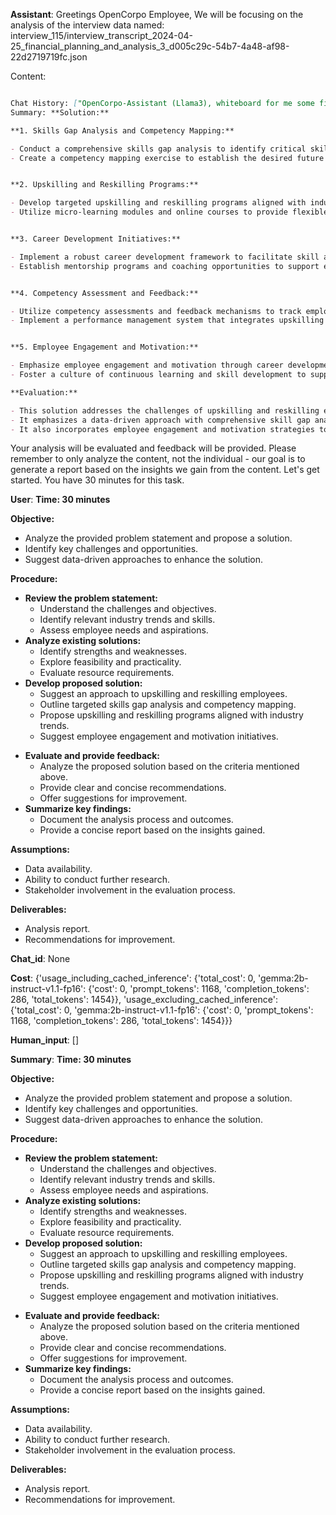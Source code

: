 **Assistant**: Greetings OpenCorpo Employee, We will be focusing on the analysis of the interview data named: interview_115/interview_transcript_2024-04-25_financial_planning_and_analysis_3_d005c29c-54b7-4a48-af98-22d2719719fc.json 


 Content: 

 ```md

 Chat History: ["OpenCorpo-Assistant (Llama3), whiteboard for me some financial planning and analysis. Propose a solution for corporate training and development. I will evaluate your answers and give my feedback, then propose a problem to you. You will answer and I will evaluate. Let's now begin. You have 30 minutes.", '**Solution for Corporate Training and Development:**\n\n**1. Needs Assessment and Training Gap Analysis:**\n\n- Conduct an in-depth assessment of current workforce skills and knowledge gaps.\n- Identify industry trends and future skills requirements.\n\n\n**2. Customized Training Programs:**\n\n- Develop tailored training programs that address specific skills and knowledge gaps.\n- Leverage micro-learning and bite-sized content to enhance accessibility.\n\n\n**3. Knowledge Management System:**\n\n- Create a centralized knowledge base for employees to access learning materials, tutorials, and resources.\n- Implement gamified elements to increase engagement.\n\n\n**4. Leadership Development Programs:**\n\n- Provide leadership training programs to enhance skills such as communication, delegation, and problem-solving.\n- Encourage mentorship and coaching programs to foster skill development.\n\n\n**5. Performance Management and Feedback:**\n\n- Integrate training and development into performance management processes.\n- Provide regular feedback and support to enhance skills and productivity.\n\n**Problem to Evaluate:**\n\n- Develop a comprehensive training program that addresses emerging technological trends in the finance industry.\n- Ensure the program is accessible to employees with diverse learning styles and backgrounds.\n- Establish mechanisms for ongoing monitoring and evaluation to track progress and adjust training initiatives accordingly.', "Great solution! Here's my feedback:\n\n**Strengths:**\n\n* You've identified key areas that are essential for a comprehensive corporate training and development program.\n* Your suggestions focus on addressing specific needs, skills gaps, and industry trends.\n* You've considered various learning styles and backgrounds by proposing bite-sized content, gamified elements, and leadership development programs.\n\n**Weaknesses/Limitations:**\n\n* While your solution touches on leadership development, it might be beneficial to include more specific initiatives for diversity, equity, and inclusion (DEI) training.\n* There's no mention of budget constraints or ROI considerations. It would be valuable to incorporate strategies for measuring program effectiveness and return on investment.\n\n**Suggestions:**\n\n1. **Diversity, Equity, and Inclusion (DEI) Training:** Consider adding initiatives that specifically address DEI, such as unconscious bias training, cultural awareness programs, and mentorship opportunities.\n2. **Budgeting and ROI Considerations:** Incorporate strategies for measuring program effectiveness, such as Kirkpatrick Model or ROI analysis. This will help stakeholders understand the value of investing in corporate training and development.\n\nNow, let's evaluate the problem to solve:\n\n**Problem Statement:**\n\nDevelop a comprehensive training program that addresses emerging technological trends in the finance industry. Ensure the program is accessible to employees with diverse learning styles and backgrounds. Establish mechanisms for ongoing monitoring and evaluation to track progress and adjust training initiatives accordingly.\n\nThis problem requires a solution that not only addresses specific technology trends but also caters to various employee needs, learning styles, and backgrounds. The evaluation mechanism will ensure that the training program remains effective and relevant over time.\n\nPlease provide your suggestions to address this problem!", '**Evaluation of Problem:**\n\nYour problem statement clearly outlines the challenge and the need for a comprehensive training solution. It emphasizes the importance of accessibility, relevance, and ongoing evaluation.\n\n**Strengths:**\n\n* Clearly identifies the problem and its impact.\n* Emphasizes key elements like accessibility, relevance, and evaluation.\n* Recognizes the need for a solutions-oriented approach.\n\n**Areas for Improvement:**\n\n* **Specificity:** The problem statement could be more specific regarding the emerging technological trends and the desired skill set.\n* **Quantitative Metrics:** Including measurable metrics to track program effectiveness would strengthen the problem statement.\n* **Target Audience:** Understanding the diverse needs and backgrounds of different employee groups would enhance the program design.\n\n**Suggestions:**\n\n**1. Comprehensive Needs Assessment:**\n\n- Conduct a comprehensive skills gap analysis to identify specific technological and soft skills gaps across departments.\n- Develop tiered training pathways based on employee roles and skill requirements.\n\n\n**2. Technology Integration:**\n\n- Integrate relevant industry tools and technologies into the training program.\n- Utilize adaptive learning algorithms to personalize content based on employee progress.\n\n\n**3. Metrics and Data Tracking:**\n\n- Establish key performance indicators (KPIs) to track skill development and program ROI.\n- Implement data analytics tools to track employee engagement, knowledge retention, and job performance.', "Excellent evaluation! Your suggestions are thoughtful and practical.\n\n**Feedback:*\nYou've successfully evaluated the problem statement, highlighting its strengths and areas for improvement. Your suggestions demonstrate a deep understanding of the challenge and offer actionable solutions.\n\n**Specificity:** You're correct that the problem statement could be more specific regarding emerging technological trends and desired skill sets. This would help focus the training program's scope and objectives.\n\n**Quantitative Metrics:** Including measurable metrics to track program effectiveness is crucial for evaluating its success. This will enable stakeholders to make data-driven decisions about the program's future development.\n\n**Target Audience:** Your suggestion to understand diverse employee needs and backgrounds is essential for designing an inclusive and effective training program.\n\nYour suggestions are well-structured, and I'd like to elaborate on each:\n\n* Comprehensive Needs Assessment: Conducting a comprehensive skills gap analysis will help identify specific skill gaps across departments. Developing tiered training pathways based on employee roles and skill requirements will ensure that the training is relevant and targeted.\n* Technology Integration: Integrating industry tools and technologies into the training program will enhance its relevance and effectiveness. Adaptive learning algorithms can personalize content based on employee progress, improving engagement and knowledge retention.\n* Metrics and Data Tracking: Establishing KPIs to track skill development and program ROI will enable stakeholders to evaluate the program's impact. Implementing data analytics tools to track employee engagement, knowledge retention, and job performance will provide valuable insights for future improvements.\n\nNow that we've evaluated the problem statement, I'd like to propose a new problem for you to solve:\n\n**Problem:** Develop a strategy for upskilling and reskilling employees in a rapidly changing industry. Consider factors such as technological advancements, shifting market demands, and employee career aspirations.\n\nPlease provide your solution, incorporating the lessons learned from our previous discussion!", '**Solution:**\n\n**1. Skills Gap Analysis and Competency Mapping:**\n\n- Conduct a comprehensive skills gap analysis to identify critical skills and knowledge gaps across departments.\n- Create a competency mapping exercise to establish the desired future skill set for employees.\n\n\n**2. Upskilling and Reskilling Programs:**\n\n- Develop targeted upskilling and reskilling programs aligned with industry trends.\n- Utilize micro-learning modules and online courses to provide flexible and accessible learning opportunities.\n\n\n**3. Career Development Initiatives:**\n\n- Implement a robust career development framework to facilitate skill acquisition and career advancement.\n- Establish mentorship programs and coaching opportunities to support employee growth.\n\n\n**4. Competency Assessment and Feedback:**\n\n- Utilize competency assessments and feedback mechanisms to track employee progress and provide continuous feedback.\n- Implement a performance management system that integrates upskilling and reskilling initiatives.\n\n\n**5. Employee Engagement and Motivation:**\n\n- Emphasize employee engagement and motivation through career development opportunities.\n- Foster a culture of continuous learning and skill development to support employee career aspirations.\n\n**Evaluation:**\n\n- This solution addresses the challenges of upskilling and reskilling employees in a rapidly changing industry.\n- It emphasizes a data-driven approach with comprehensive skill gap analysis, competency mapping, and effective feedback mechanisms.\n- It also incorporates employee engagement and motivation strategies to enhance the impact of training initiatives.'] 
 Summary: **Solution:**

**1. Skills Gap Analysis and Competency Mapping:**

- Conduct a comprehensive skills gap analysis to identify critical skills and knowledge gaps across departments.
- Create a competency mapping exercise to establish the desired future skill set for employees.


**2. Upskilling and Reskilling Programs:**

- Develop targeted upskilling and reskilling programs aligned with industry trends.
- Utilize micro-learning modules and online courses to provide flexible and accessible learning opportunities.


**3. Career Development Initiatives:**

- Implement a robust career development framework to facilitate skill acquisition and career advancement.
- Establish mentorship programs and coaching opportunities to support employee growth.


**4. Competency Assessment and Feedback:**

- Utilize competency assessments and feedback mechanisms to track employee progress and provide continuous feedback.
- Implement a performance management system that integrates upskilling and reskilling initiatives.


**5. Employee Engagement and Motivation:**

- Emphasize employee engagement and motivation through career development opportunities.
- Foster a culture of continuous learning and skill development to support employee career aspirations.

**Evaluation:**

- This solution addresses the challenges of upskilling and reskilling employees in a rapidly changing industry.
- It emphasizes a data-driven approach with comprehensive skill gap analysis, competency mapping, and effective feedback mechanisms.
- It also incorporates employee engagement and motivation strategies to enhance the impact of training initiatives. 
``` 


 Your analysis will be evaluated and feedback will be provided. Please remember to only analyze the content, not the individual - our goal is to generate a report based on the insights we gain from the content. Let's get started. You have 30 minutes for this task.

**User**: **Time: 30 minutes**

**Objective:**
- Analyze the provided problem statement and propose a solution.
- Identify key challenges and opportunities.
- Suggest data-driven approaches to enhance the solution.

**Procedure:**
- **Review the problem statement:**
    - Understand the challenges and objectives.
    - Identify relevant industry trends and skills.
    - Assess employee needs and aspirations.
- **Analyze existing solutions:**
    - Identify strengths and weaknesses.
    - Explore feasibility and practicality.
    - Evaluate resource requirements.
- **Develop proposed solution:**
    - Suggest an approach to upskilling and reskilling employees.
    - Outline targeted skills gap analysis and competency mapping.
    - Propose upskilling and reskilling programs aligned with industry trends.
    - Suggest employee engagement and motivation initiatives.
* **Evaluate and provide feedback:**
    - Analyze the proposed solution based on the criteria mentioned above.
    - Provide clear and concise recommendations.
    - Offer suggestions for improvement.
* **Summarize key findings:**
    - Document the analysis process and outcomes.
    - Provide a concise report based on the insights gained.

**Assumptions:**
- Data availability.
- Ability to conduct further research.
- Stakeholder involvement in the evaluation process.

**Deliverables:**
- Analysis report.
- Recommendations for improvement.

**Chat_id**: None

**Cost**: {'usage_including_cached_inference': {'total_cost': 0, 'gemma:2b-instruct-v1.1-fp16': {'cost': 0, 'prompt_tokens': 1168, 'completion_tokens': 286, 'total_tokens': 1454}}, 'usage_excluding_cached_inference': {'total_cost': 0, 'gemma:2b-instruct-v1.1-fp16': {'cost': 0, 'prompt_tokens': 1168, 'completion_tokens': 286, 'total_tokens': 1454}}}

**Human_input**: []

**Summary**: **Time: 30 minutes**

**Objective:**
- Analyze the provided problem statement and propose a solution.
- Identify key challenges and opportunities.
- Suggest data-driven approaches to enhance the solution.

**Procedure:**
- **Review the problem statement:**
    - Understand the challenges and objectives.
    - Identify relevant industry trends and skills.
    - Assess employee needs and aspirations.
- **Analyze existing solutions:**
    - Identify strengths and weaknesses.
    - Explore feasibility and practicality.
    - Evaluate resource requirements.
- **Develop proposed solution:**
    - Suggest an approach to upskilling and reskilling employees.
    - Outline targeted skills gap analysis and competency mapping.
    - Propose upskilling and reskilling programs aligned with industry trends.
    - Suggest employee engagement and motivation initiatives.
* **Evaluate and provide feedback:**
    - Analyze the proposed solution based on the criteria mentioned above.
    - Provide clear and concise recommendations.
    - Offer suggestions for improvement.
* **Summarize key findings:**
    - Document the analysis process and outcomes.
    - Provide a concise report based on the insights gained.

**Assumptions:**
- Data availability.
- Ability to conduct further research.
- Stakeholder involvement in the evaluation process.

**Deliverables:**
- Analysis report.
- Recommendations for improvement.

